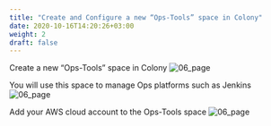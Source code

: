 ```yaml
---
title: "Create and Configure a new “Ops-Tools” space in Colony"
date: 2020-10-16T14:20:26+03:00
weight: 2
draft: false
---
```


Create a new “Ops-Tools” space in Colony
 ![06_page](/images/module3/06_page.png)

You will use this space to manage Ops platforms such as Jenkins 
 ![06_page](/images/module3/07_page.png)

Add your AWS cloud account to the Ops-Tools space
![06_page](/images/module3/08_page.png)

